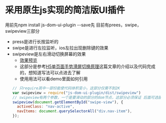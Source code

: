 # 采用原生js实现的简洁版UI插件

用前先npm install js-dom-ui-plugin --save先
目前有prees，swipe，swipeview三部分

* press是进行长按监听的
* swipe是进行左拉监听，ios左拉出现删除键的效果
* swipeview是左右滑动切换屏幕的效果
  * [效果预览](https://jackeryjam.github.io/js-dom-UI-plugin/demo/index.html)
  * 这部分是参考[H5单页面手势滑屏切换原理](https://www.cnblogs.com/onepixel/p/5300445.html)这篇文章的介绍以及代码完成的，想知道写法可以点进去了解
  * 使用用法可以看demo里面如何引用
  ```js
  // 只require其中一部份能使代码体积变小，这部分仅需不到2K
  var swipeview = require("js-dom-ui-plugin/dist/swipeview")
  // swipeview有两个参数，一个是要滑动的部分的dom节点，这部分必须保证 后面可选部分是导航栏
  swipeview(document.getElementById("swipe-view"), {
    activeClass: "nav-active",
    navItems: document.querySelectorAll("div.nav-item"),
  });
  ```
